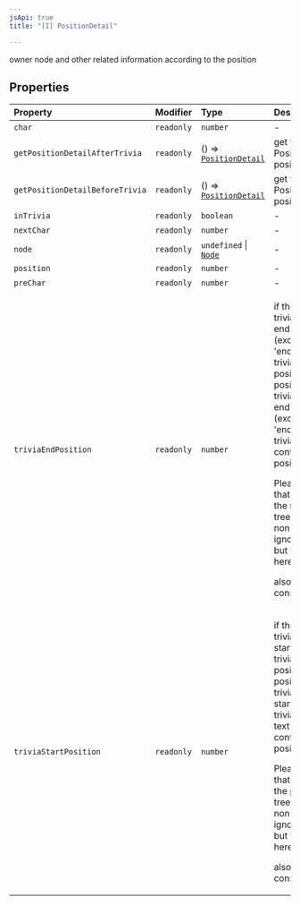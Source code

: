 ```yaml
---
jsApi: true
title: "[I] PositionDetail"

---
```

owner node and other related information according to the position

## Properties

| Property | Modifier | Type | Description |
| :------ | :------ | :------ | :------ |
| `char` | `readonly` | `number` | - |
| `getPositionDetailAfterTrivia` | `readonly` | () => [`PositionDetail`](PositionDetail.md) | get the PositionDetail of positionAfterTrivia |
| `getPositionDetailBeforeTrivia` | `readonly` | () => [`PositionDetail`](PositionDetail.md) | get the PositionDetail of positionBeforeTrivia |
| `inTrivia` | `readonly` | `boolean` | - |
| `nextChar` | `readonly` | `number` | - |
| `node` | `readonly` | `undefined` \| [`Node`](../type-aliases/Node.md) | - |
| `position` | `readonly` | `number` | - |
| `preChar` | `readonly` | `number` | - |
| `triviaEndPosition` | `readonly` | `number` | <p>if the position is in a trivia, return the end position (exclude as other 'end' means) of the trivia containing the position if the position is not a trivia, return the end position (exclude as other 'end' means) of the trivia after the node containing the position</p><p>Please be aware that this may not be the next node in the tree because some non-trivia char is ignored in the tree but will considered here</p><p>also comments are considered as trivia</p> |
| `triviaStartPosition` | `readonly` | `number` | <p>if the position is in a trivia, return the start position of the trivia containing the position if the position is not a trivia, return the start position of the trivia before the text(identifier code) containing the position</p><p>Please be aware that this may not be the pre node in the tree because some non-trivia char is ignored in the tree but will counted here</p><p>also comments are considered as trivia</p> |

